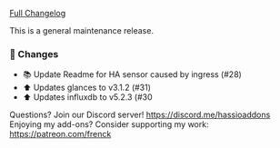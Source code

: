 [Full Changelog][changelog]

This is a general maintenance release.

### 🔨 Changes

- :books: Update Readme for HA sensor caused by ingress (#28)
- :arrow_up: Updates glances to v3.1.2 (#31)
- :arrow_up: Updates influxdb to v5.2.3 (#30

[changelog]: https://github.com/hassio-addons/addon-glances/compare/v0.5.4...v0.5.5

Questions? Join our Discord server! https://discord.me/hassioaddons
Enjoying my add-ons? Consider supporting my work: https://patreon.com/frenck
